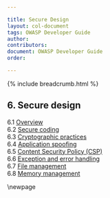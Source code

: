 ```yaml
---

title: Secure Design
layout: col-document
tags: OWASP Developer Guide
author:
contributors:
document: OWASP Developer Guide
order:

---
```


{% include breadcrumb.html %}
## 6. Secure design
6.1 [Overview](#secure-design-overview)  
6.2 [Secure coding](#secure-coding)  
6.3 [Cryptographic practices](#cryptographic-practices)  
6.4 [Application spoofing](#application-spoofing)  
6.5 [Content Security Policy (CSP)](#content-security-policy)  
6.6 [Exception and error handling](#exception-and-error-handling)  
6.7 [File management](#file-management)  
6.8 [Memory management](#memory-management)  

\newpage
